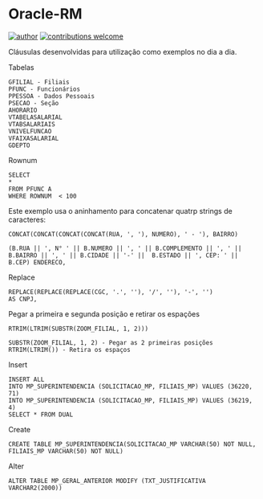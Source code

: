 # Oracle-RM
[![author](https://img.shields.io/badge/author-patrick-red.svg)](https://www.linkedin.com/in/patrick-cavalcante-moraes-a95635179/) 
[![contributions welcome](https://img.shields.io/badge/contributions-welcome-brightgreen.svg?style=flat)](https://github.com/PatrickCavalcant)

Cláusulas desenvolvidas para utilização como exemplos no dia a dia.

Tabelas
```
GFILIAL - Filiais 
PFUNC - Funcionários
PPESSOA - Dados Pessoais
PSECAO - Seção
AHORARIO
VTABELASALARIAL
VTABSALARIAIS
VNIVELFUNCAO
VFAIXASALARIAL
GDEPTO
```

Rownum
```
SELECT  
* 
FROM PFUNC A 
WHERE ROWNUM  < 100
```

Este exemplo usa o aninhamento para concatenar quatrp strings de caracteres:
```
CONCAT(CONCAT(CONCAT(CONCAT(RUA, ', '), NUMERO), ' - '), BAIRRO)
```
```
(B.RUA || ', N° ' || B.NUMERO || ', ' || B.COMPLEMENTO || ', ' ||  B.BAIRRO || ', ' || B.CIDADE || '-' ||  B.ESTADO || ', CEP: ' || B.CEP) ENDERECO,
```

Replace
```
REPLACE(REPLACE(REPLACE(CGC, '.', ''), '/', ''), '-', '')                  AS CNPJ,
```

Pegar a primeira e segunda posição e retirar os espações
```
RTRIM(LTRIM(SUBSTR(ZOOM_FILIAL, 1, 2)))

SUBSTR(ZOOM_FILIAL, 1, 2) - Pegar as 2 primeiras posições
RTRIM(LTRIM()) - Retira os espaços
```

Insert
```
INSERT ALL
INTO MP_SUPERINTENDENCIA (SOLICITACAO_MP, FILIAIS_MP) VALUES (36220,  71) 
INTO MP_SUPERINTENDENCIA (SOLICITACAO_MP, FILIAIS_MP) VALUES (36219,  4) 
SELECT * FROM DUAL 
```

Create
```
CREATE TABLE MP_SUPERINTENDENCIA(SOLICITACAO_MP VARCHAR(50) NOT NULL, FILIAIS_MP VARCHAR(50) NOT NULL)
```

Alter
```
ALTER TABLE MP_GERAL_ANTERIOR MODIFY (TXT_JUSTIFICATIVA VARCHAR2(2000))
```
